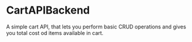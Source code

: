 # CartAPIBackend
A simple cart API, that lets you perform basic CRUD operations and gives you total cost od items available in cart.
